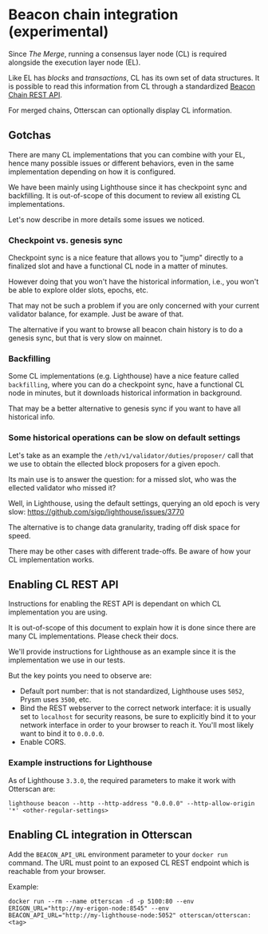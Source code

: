 # Beacon chain integration (experimental)

Since _The Merge_, running a consensus layer node (CL) is required alongside the execution layer node (EL).

Like EL has _blocks_ and _transactions_, CL has its own set of data structures. It is possible to read this information from CL through a standardized [Beacon Chain REST API](https://ethereum.github.io/beacon-APIs/).

For merged chains, Otterscan can optionally display CL information.

## Gotchas

There are many CL implementations that you can combine with your EL, hence many possible issues or different behaviors, even in the same implementation depending on how it is configured.

We have been mainly using Lighthouse since it has checkpoint sync and backfilling. It is out-of-scope of this document to review all existing CL implementations.

Let's now describe in more details some issues we noticed.

### Checkpoint vs. genesis sync

Checkpoint sync is a nice feature that allows you to "jump" directly to a finalized slot and have a functional CL node in a matter of minutes.

However doing that you won't have the historical information, i.e., you won't be able to explore older slots, epochs, etc.

That may not be such a problem if you are only concerned with your current validator balance, for example. Just be aware of that.

The alternative if you want to browse all beacon chain history is to do a genesis sync, but that is very slow on mainnet.

### Backfilling

Some CL implementations (e.g. Lighthouse) have a nice feature called `backfilling`, where you can do a checkpoint sync, have a functional CL node in minutes, but it downloads historical information in background.

That may be a better alternative to genesis sync if you want to have all historical info.

### Some historical operations can be slow on default settings

Let's take as an example the `/eth/v1/validator/duties/proposer/` call that we use to obtain the ellected block proposers for a given epoch.

Its main use is to answer the question: for a missed slot, who was the ellected validator who missed it?

Well, in Lighthouse, using the default settings, querying an old epoch is very slow: https://github.com/sigp/lighthouse/issues/3770

The alternative is to change data granularity, trading off disk space for speed.

There may be other cases with different trade-offs. Be aware of how your CL implementation works.

## Enabling CL REST API

Instructions for enabling the REST API is dependant on which CL implementation you are using.

It is out-of-scope of this document to explain how it is done since there are many CL implementations. Please check their docs.

We'll provide instructions for Lighthouse as an example since it is the implementation we use in our tests.

But the key points you need to observe are:

- Default port number: that is not standardized, Lighthouse uses `5052`, Prysm uses `3500`, etc.
- Bind the REST webserver to the correct network interface: it is usually set to `localhost` for security reasons, be sure to explicitly bind it to your network interface in order to your browser to reach it. You'll most likely want to bind it to `0.0.0.0`.
- Enable CORS.

### Example instructions for Lighthouse

As of Lighthouse `3.3.0`, the required parameters to make it work with Otterscan are:

```
lighthouse beacon --http --http-address "0.0.0.0" --http-allow-origin '*' <other-regular-settings>
```

## Enabling CL integration in Otterscan

Add the `BEACON_API_URL` environment parameter to your `docker run` command. The URL must point to an exposed CL REST endpoint which is reachable from your browser.

Example:

```
docker run --rm --name otterscan -d -p 5100:80 --env ERIGON_URL="http://my-erigon-node:8545" --env BEACON_API_URL="http://my-lighthouse-node:5052" otterscan/otterscan:<tag>
```
